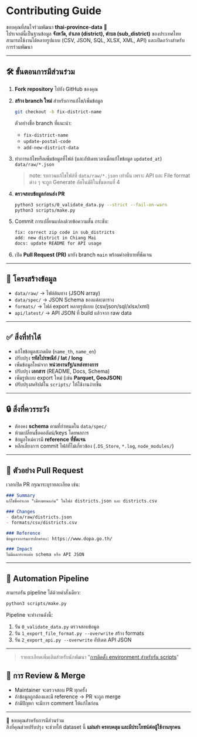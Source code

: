# Contributing Guide

ขอบคุณที่สนใจร่วมพัฒนา **thai-province-data** 🎉  
โปรเจกต์นี้เป็นฐานข้อมูล **จังหวัด, อำเภอ (district), ตำบล (sub_district)** ของประเทศไทย  
สามารถใช้งานได้หลายรูปแบบ (CSV, JSON, SQL, XLSX, XML, API) และเปิดกว้างสำหรับการร่วมพัฒนา

---

## 🛠️ ขั้นตอนการมีส่วนร่วม

1. **Fork repository** ไปยัง GitHub ของคุณ
2. **สร้าง branch ใหม่** สำหรับการแก้ไข/เพิ่มข้อมูล
   ```bash
   git checkout -b fix-district-name
   ```
   ตัวอย่างชื่อ branch ที่แนะนำ:
    - `fix-district-name`
    - `update-postal-code`
    - `add-new-district-data`
3. ทำการแก้ไขหรือเพิ่มข้อมูลที่ไฟล์ (และอัปเดทเวลาเมื่อแก้ไขข้อมูล `updated_at`) `data/raw/*.json`

    > note: รบกวนแก้ไขไฟล์ที่ `data/raw/*.json` เท่านั้น เพราะ API และ File format ต่าง ๆ จะถูก Generate อัตโนมัติในขั้นตอนที่ 4
4. **ตรวจสอบข้อมูลก่อนส่ง PR**
   ```bash
   python3 scripts/0_validate_data.py --strict --fail-on-warn
   python3 scripts/make.py
   ```
5. Commit การเปลี่ยนแปลงด้วยข้อความสั้น กระชับ:
   ```bash
   fix: correct zip code in sub_districts
   add: new district in Chiang Mai
   docs: update README for API usage
   ```
6. เปิด **Pull Request (PR)** มายัง branch `main` พร้อมคำอธิบายที่ชัดเจน

---

## 📂 โครงสร้างข้อมูล

- `data/raw/` → ไฟล์ต้นทาง (JSON array)
- `data/spec/` → JSON Schema ของแต่ละตาราง
- `formats/` → ไฟล์ export หลายรูปแบบ (csv/json/sql/xlsx/xml)
- `api/latest/` → API JSON ที่ build แล้วจาก raw data

---

## ✅ สิ่งที่ทำได้

- แก้ไขข้อมูลสะกดผิด (`name_th`, `name_en`)
- ปรับปรุง **รหัสไปรษณีย์ / lat / long**
- เพิ่มข้อมูลใหม่จาก **หน่วยงานรัฐ/แหล่งทางการ**
- ปรับปรุง **เอกสาร** (README, Docs, Schema)
- เพิ่มรูปแบบ export ใหม่ (เช่น **Parquet, GeoJSON**)
- ปรับปรุงสคริปต์ใน `scripts/` ให้ใช้งานง่ายขึ้น

---

## 🔒 สิ่งที่ควรระวัง

- ต้องคง **schema** ตามที่กำหนดใน `data/spec/`
- ห้ามเปลี่ยนชื่อคอลัมน์/keys โดยพลการ
- ข้อมูลใหม่ควรมี **reference ที่ชัดเจน**
- หลีกเลี่ยงการ commit ไฟล์ที่ไม่เกี่ยวข้อง (`.DS_Store`, `*.log`, `node_modules/`)

---

## 📄 ตัวอย่าง Pull Request

เวลาเปิด PR กรุณาระบุรายละเอียด เช่น:

```markdown
### Summary
แก้ไขชื่ออำเภอ "เมืองขอนแก่น" ในไฟล์ districts.json และ districts.csv

### Changes
- data/raw/districts.json
- formats/csv/districts.csv

### Reference
ข้อมูลจากกรมการปกครอง: https://www.dopa.go.th/

### Impact
ไม่มีผลกระทบต่อ schema หรือ API JSON
```

---

## 🧰 Automation Pipeline

สามารถรัน pipeline ได้ด้วยคำสั่งเดียว:

```bash
python3 scripts/make.py
```

Pipeline จะทำงานดังนี้:
1. รัน `0_validate_data.py` ตรวจสอบข้อมูล
2. รัน `1_export_file_format.py --overwrite` สร้าง formats
3. รัน `2_export_api.py --overwrite` อัปเดต API JSON

---

> รายละเอียดเพิ่มเติมสำหรับนักพัฒนา "[การติดตั้ง environment สำหรับรัน scripts](./docs/readme.md)"

## 🤝 การ Review & Merge

- Maintainer จะตรวจสอบ PR ทุกครั้ง
- ถ้าข้อมูลถูกต้องและมี reference → PR จะถูก merge
- ถ้ามีปัญหา จะมีการ comment ให้แก้ไขก่อน

---

🙏 ขอบคุณสำหรับการมีส่วนร่วม  
สิ่งที่คุณช่วยปรับปรุง จะช่วยให้ dataset นี้ **แม่นยำ ครอบคลุม และมีประโยชน์ต่อผู้ใช้งานทุกคน**  
